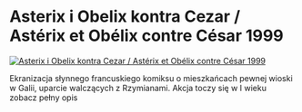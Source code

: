 Asterix i Obelix kontra Cezar / Astérix et Obélix contre César 1999 
=============
[![Asterix i Obelix kontra Cezar / Astérix et Obélix contre César 1999 ](http://vidos.pl/images/player.gif)](http://vidos.pl/asterix-i-obelix-kontra-cezar-astrix-et-oblix-contre-csar-1999)

 Ekranizacja słynnego francuskiego komiksu o mieszkańcach pewnej wioski w Galii, uparcie walczących z Rzymianami. Akcja toczy się w I wieku zobacz pełny opis
